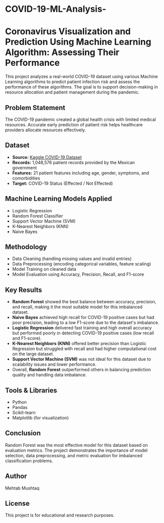 # COVID-19-ML-Analysis-
# Coronavirus Visualization and Prediction Using Machine Learning Algorithm: Assessing Their Performance 

This project analyzes a real-world COVID-19 dataset using various Machine Learning algorithms to predict patient infection risk and assess the performance of these algorithms. The goal is to support decision-making in resource allocation and patient management during the pandemic.

## Problem Statement
The COVID-19 pandemic created a global health crisis with limited medical resources. Accurate early prediction of patient risk helps healthcare providers allocate resources effectively.

## Dataset
- **Source:** [Kaggle COVID-19 Dataset](https://www.kaggle.com/)
- **Records:** 1,048,576 patient records provided by the Mexican government
- **Features:** 21 patient features including age, gender, symptoms, and comorbidities
- **Target:** COVID-19 Status (Effected / Not Effected)

## Machine Learning Models Applied
- Logistic Regression
- Random Forest Classifier
- Support Vector Machine (SVM)
- K-Nearest Neighbors (KNN)
- Naive Bayes

## Methodology
- Data Cleaning (handling missing values and invalid entries)
- Data Preprocessing (encoding categorical variables, feature scaling)
- Model Training on cleaned data
- Model Evaluation using Accuracy, Precision, Recall, and F1-score

## Key Results
- **Random Forest** showed the best balance between accuracy, precision, and recall, making it
  the most suitable model for this imbalanced dataset.
- **Naive Bayes** achieved high recall for COVID-19 positive cases but had poor precision,
  leading to a low F1-score due to the dataset's imbalance.
- **Logistic Regression** delivered fast training and high overall accuracy but performed poorly
  in detecting COVID-19 positive cases (low recall and F1-score).
- **K-Nearest Neighbors (KNN)** offered better precision than Logistic Regression but struggled
  with recall and had higher computational cost on the large dataset.
- **Support Vector Machine (SVM)** was not ideal for this dataset due to scalability issues and
  lower performance.
- Overall, **Random Forest** outperformed others in balancing prediction quality and handling
  data imbalance.

## Tools & Libraries
- Python
- Pandas
- Scikit-learn
- Matplotlib (for visualization)

## Conclusion
Random Forest was the most effective model for this dataset based on evaluation metrics. The project demonstrates the importance of model selection, data preprocessing, and metric evaluation for imbalanced classification problems.

## Author
Mehtab Mushtaq

## License
This project is for educational and research purposes.
